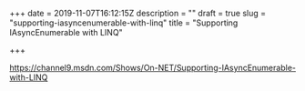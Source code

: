 +++
date = 2019-11-07T16:12:15Z
description = ""
draft = true
slug = "supporting-iasyncenumerable-with-linq"
title = "Supporting IAsyncEnumerable with LINQ"

+++


https://channel9.msdn.com/Shows/On-NET/Supporting-IAsyncEnumerable-with-LINQ

